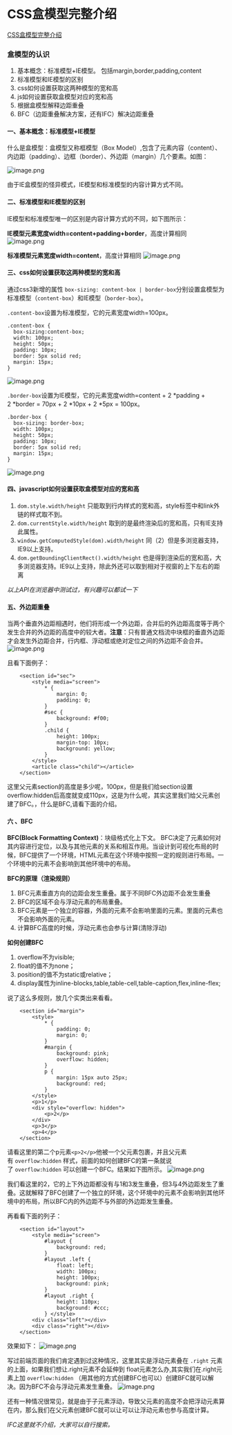 # CSS盒模型完整介绍

 [CSS盒模型完整介绍](https://segmentfault.com/a/1190000013069516)

### 盒模型的认识

1.  基本概念：标准模型+IE模型。 包括margin,border,padding,content
2.  标准模型和IE模型的区别
3.  css如何设置获取这两种模型的宽和高
4.  js如何设置获取盒模型对应的宽和高
5.  根据盒模型解释边距重叠
6.  BFC（边距重叠解决方案，还有IFC）解决边距重叠

#### 一、基本概念：标准模型+IE模型
什么是盒模型：盒模型又称框模型（Box Model）,包含了元素内容（content）、内边距（padding）、边框（border）、外边距（margin）几个要素。如图：


![image.png](https://upload-images.jianshu.io/upload_images/2323089-c96767c23a14347e.png?imageMogr2/auto-orient/strip%7CimageView2/2/w/1240)


由于IE盒模型的怪异模式，IE模型和标准模型的内容计算方式不同。

#### 二、标准模型和IE模型的区别

IE模型和标准模型唯一的区别是内容计算方式的不同，如下图所示：

**IE模型元素宽度width=content+padding+border**，高度计算相同
![image.png](https://upload-images.jianshu.io/upload_images/2323089-311a6d054309f170.png?imageMogr2/auto-orient/strip%7CimageView2/2/w/1240)

**标准模型元素宽度width=content**，高度计算相同
![image.png](https://upload-images.jianshu.io/upload_images/2323089-74276bc0bb756135.png?imageMogr2/auto-orient/strip%7CimageView2/2/w/1240)

#### 三、css如何设置获取这两种模型的宽和高

通过css3新增的属性 `box-sizing: content-box | border-box`分别设置盒模型为标准模型（`content-box`）和IE模型（`border-box`）。

`.content-box`设置为标准模型，它的元素宽度width=100px。
```
.content-box {
  box-sizing:content-box;
  width: 100px;
  height: 50px;
  padding: 10px;
  border: 5px solid red;
  margin: 15px;
}
```
![image.png](https://upload-images.jianshu.io/upload_images/2323089-9d0b50be7d940e1f.png?imageMogr2/auto-orient/strip%7CimageView2/2/w/1240)



`.border-box`设置为IE模型，它的元素宽度width=content + 2 *padding + 2 *border = 70px + 2 *10px + 2 *5px = 100px。
```
.border-box {
  box-sizing: border-box;
  width: 100px;
  height: 50px;
  padding: 10px;
  border: 5px solid red;
  margin: 15px;
}
```
![image.png](https://upload-images.jianshu.io/upload_images/2323089-eee8332a4ed1796b.png?imageMogr2/auto-orient/strip%7CimageView2/2/w/1240)


#### 四、javascript如何设置获取盒模型对应的宽和高

1.  `dom.style.width/height` 只能取到行内样式的宽和高，style标签中和link外链的样式取不到。
2.  `dom.currentStyle.width/height` 取到的是最终渲染后的宽和高，只有IE支持此属性。
3.  `window.getComputedStyle(dom).width/height` 同（2）但是多浏览器支持，IE9以上支持。
4.  `dom.getBoundingClientRect().width/height` 也是得到渲染后的宽和高，大多浏览器支持。IE9以上支持，除此外还可以取到相对于视窗的上下左右的距离

*以上API在浏览器中测试过，有兴趣可以都试一下*

#### 五、外边距重叠

当两个垂直外边距相遇时，他们将形成一个外边距，合并后的外边距高度等于两个发生合并的外边距的高度中的较大者。**注意**：只有普通文档流中块框的垂直外边距才会发生外边距合并，行内框、浮动框或绝对定位之间的外边距不会合并。
![image.png](https://upload-images.jianshu.io/upload_images/2323089-cdced54390e8f83c.png?imageMogr2/auto-orient/strip%7CimageView2/2/w/1240)

且看下面例子：
```
    <section id="sec">
        <style media="screen">
            * {
                margin: 0;
                padding: 0;
            }
            #sec {
                background: #f00;
            }
            .child {
                height: 100px;
                margin-top: 10px;
                background: yellow;
            }
        </style>
        <article class="child"></article>
    </section>
```

这里父元素section的高度是多少呢，100px，但是我们给section设置overflow:hidden后高度就变成110px，这是为什么呢，其实这里我们给父元素创建了BFC。，什么是BFC,请看下面的介绍。

#### 六 、BFC

**BFC(Block Formatting Context)**：块级格式化上下文。
BFC决定了元素如何对其内容进行定位，以及与其他元素的关系和相互作用。当设计到可视化布局的时候，BFC提供了一个环境，HTML元素在这个环境中按照一定的规则进行布局。一个环境中的元素不会影响到其他环境中的布局。

**BFC的原理（渲染规则）**

1.  BFC元素垂直方向的边距会发生重叠。属于不同BFC外边距不会发生重叠
2.  BFC的区域不会与浮动元素的布局重叠。
3.  BFC元素是一个独立的容器，外面的元素不会影响里面的元素。里面的元素也不会影响外面的元素。
4.  计算BFC高度的时候，浮动元素也会参与计算(清除浮动)

**如何创建BFC**

1.  overflow不为visible;
2.  float的值不为none；
3.  position的值不为static或relative；
4.  display属性为inline-blocks,table,table-cell,table-caption,flex,inline-flex;

说了这么多规则，放几个实类出来看看。
```
    <section id="margin">
        <style> 
            * {
                padding: 0;
                margin: 0;
            }
            #margin {
                background: pink;
                overflow: hidden;
            }
            p {
                margin: 15px auto 25px;
                background: red;
            }
        </style>
        <p>1</p>
        <div style="overflow: hidden">
            <p>2</p>
        </div>
        <p>3</p>
        <p>4</p>
    </section>
```

请看这里的第二个p元素`<p>2</p>`他被一个父元素包裹，并且父元素有 `overflow:hidden` 样式，前面的如何创建BFC的第一条就说了 `overflow:hidden` 可以创建一个BFC。结果如下图所示。
![image.png](https://upload-images.jianshu.io/upload_images/2323089-e45d8981465acede.png?imageMogr2/auto-orient/strip%7CimageView2/2/w/1240)

我们看这里的2，它的上下外边距都没有与1和3发生重叠，但3与4外边距发生了重叠。这就解释了BFC创建了一个独立的环境，这个环境中的元素不会影响到其他环境中的布局，所以BFC内的外边距不与外部的外边距发生重叠。


再看看下面的列子：
```
    <section id="layout">
        <style media="screen">
            #layout {
                background: red;
            }
            #layout .left {
                float: left;
                width: 100px;
                height: 100px;
                background: pink;
            }
            #layout .right {
                height: 110px;
                background: #ccc;
            } </style>
        <div class="left"></div>
        <div class="right"></div>
    </section>
```

效果如下：
![image.png](https://upload-images.jianshu.io/upload_images/2323089-b00089d45b47bc46.png?imageMogr2/auto-orient/strip%7CimageView2/2/w/1240)


写过前端页面的我们肯定遇到过这种情况，这里其实是浮动元素叠在 `.right` 元素的上面，如果我们想让.right元素不会延伸到 float元素怎么办,其实我们在.right元素上加 `overflow:hidden` （用其他的方式创建BFC也可以）创建BFC就可以解决。因为BFC不会与浮动元素发生重叠。
![image.png](https://upload-images.jianshu.io/upload_images/2323089-5b69d2b0c5776c15.png?imageMogr2/auto-orient/strip%7CimageView2/2/w/1240)


还有一种情况很常见，就是由于子元素浮动，导致父元素的高度不会把浮动元素算在内，那么我们在父元素创建BFC就可以让可以让浮动元素也参与高度计算。

*IFC这里就不介绍，大家可以自行搜索。*
